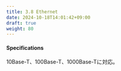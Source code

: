 ```yaml
---
title: 3.8 Ethernet
date: 2024-10-18T14:01:42+09:00
draft: true
weight: 80
---
```


#### Specifications
10Base-T、100Base-T、1000Base-Tに対応。